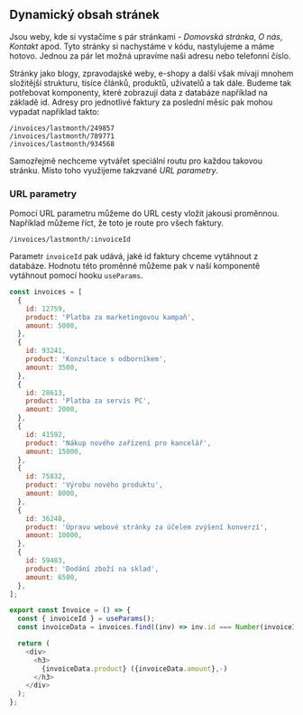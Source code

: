 ## Dynamický obsah stránek

Jsou weby, kde si vystačíme s pár stránkami - _Domovská stránka_, _O nás_, _Kontakt_ apod. Tyto stránky si nachystáme v kódu, nastylujeme a máme hotovo. Jednou za pár let možná upravíme naši adresu nebo telefonní číslo.

Stránky jako blogy, zpravodajské weby, e-shopy a další však mívají mnohem složitější strukturu, tísíce článků, produktů, uživatelů a tak dále. Budeme tak potřebovat komponenty, které zobrazují data z databáze například na základě id. Adresy pro jednotlivé faktury za poslední měsíc pak mohou vypadat například takto:

```
/invoices/lastmonth/249857
/invoices/lastmonth/789771
/invoices/lastmonth/934568
```

Samozřejmě nechceme vytvářet speciální routu pro každou takovou stránku. Místo toho využijeme takzvané _URL parametry_.

### URL parametry

Pomocí URL parametru můžeme do URL cesty vložit jakousi proměnnou. Například můžeme říct, že toto je route pro všech faktury.

```
/invoices/lastmonth/:invoiceId
```

Parametr `invoiceId` pak udává, jaké id faktury chceme vytáhnout z databáze. Hodnotu této proměnné můžeme pak v naší komponentě vytáhnout pomocí hooku `useParams`.

```js
const invoices = [
  {
    id: 12759,
    product: 'Platba za marketingovou kampaň',
    amount: 5000,
  },
  {
    id: 93241,
    product: 'Konzultace s odborníkem',
    amount: 3500,
  },
  {
    id: 28613,
    product: 'Platba za servis PC',
    amount: 2000,
  },
  {
    id: 41592,
    product: 'Nákup nového zařízení pro kancelář',
    amount: 15000,
  },
  {
    id: 75832,
    product: 'Výrobu nového produktu',
    amount: 8000,
  },
  {
    id: 36248,
    product: 'Úpravu webové stránky za účelem zvýšení konverzí',
    amount: 10000,
  },
  {
    id: 59483,
    product: 'Dodání zboží na sklad',
    amount: 6500,
  },
];

export const Invoice = () => {
  const { invoiceId } = useParams();
  const invoiceData = invoices.find((inv) => inv.id === Number(invoiceId));

  return (
    <div>
      <h3>
        {invoiceData.product} ({invoiceData.amount},-)
      </h3>
    </div>
  );
};
```
